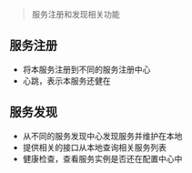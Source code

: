 > 服务注册和发现相关功能

## 服务注册

- 将本服务注册到不同的服务注册中心
- 心跳，表示本服务还健在

## 服务发现

- 从不同的服务发现中心发现服务并维护在本地
- 提供相关的接口从本地查询相关服务列表
- 健康检查，查看服务实例是否还在配置中心中